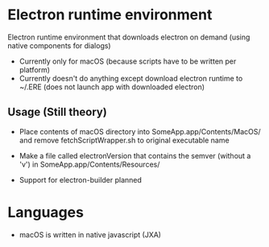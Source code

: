 # Electron runtime environment
Electron runtime environment that downloads electron on demand (using native components for dialogs)

- Currently only for macOS (because scripts have to be written per platform)
- Currently doesn't do anything except download electron runtime to ~/.ERE (does not launch app with downloaded electron)

## Usage (Still theory)
- Place contents of macOS directory into SomeApp.app/Contents/MacOS/ and remove fetchScriptWrapper.sh to original executable name

- Make a file called electronVersion that contains the semver (without a 'v') in SomeApp.app/Contents/Resources/

- Support for electron-builder planned

# Languages

- macOS is written in native javascript (JXA)